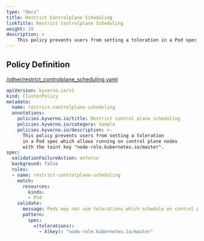 ```yaml
---
type: "docs"
title: Restrict Controlplane Scheduling
linkTitle: Restrict Controlplane Scheduling
weight: 28
description: >
    This policy prevents users from setting a toleration in a Pod spec which allows running on control plane nodes with the taint key "node-role.kubernetes.io/master".   
---
```


## Policy Definition
<a href="https://github.com/kyverno/policies/raw/main//other/restrict_controlplane_scheduling.yaml" target="-blank">/other/restrict_controlplane_scheduling.yaml</a>

```yaml
apiVersion: kyverno.io/v1
kind: ClusterPolicy
metadata:
  name: restrict-controlplane-scheduling
  annotations:
    policies.kyverno.io/title: Restrict control plane scheduling
    policies.kyverno.io/category: Sample
    policies.kyverno.io/description: >-
      This policy prevents users from setting a toleration
      in a Pod spec which allows running on control plane nodes
      with the taint key "node-role.kubernetes.io/master".   
spec:
  validationFailureAction: enforce
  background: false
  rules:
  - name: restrict-controlplane-scheduling
    match:
      resources:
        kinds:
        - Pod
    validate:
      message: Pods may not use tolerations which schedule on control plane nodes.
      pattern:
        spec:
          =(tolerations):
            - X(key): "node-role.kubernetes.io/master"
```
